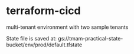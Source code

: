 # terraform-cicd

multi-tenant environment with two sample tenants

State file is saved at: gs://tmam-practical-state-bucket/env/prod/default.tfstate
